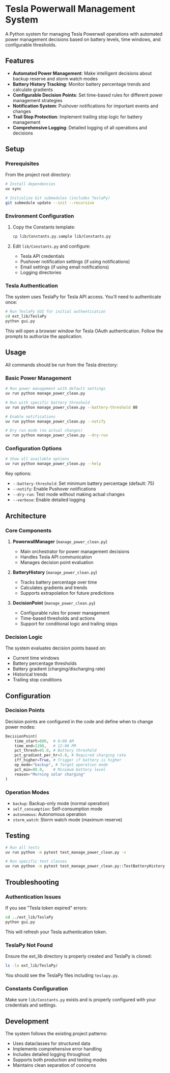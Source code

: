 # Tesla Powerwall Management System

A Python system for managing Tesla Powerwall operations with automated power management decisions based on battery levels, time windows, and configurable thresholds.

## Features

- **Automated Power Management**: Make intelligent decisions about backup reserve and storm watch modes
- **Battery History Tracking**: Monitor battery percentage trends and calculate gradients
- **Configurable Decision Points**: Set time-based rules for different power management strategies
- **Notification System**: Pushover notifications for important events and changes
- **Trail Stop Protection**: Implement trailing stop logic for battery management
- **Comprehensive Logging**: Detailed logging of all operations and decisions

## Setup

### Prerequisites

From the project root directory:

```bash
# Install dependencies
uv sync

# Initialize Git submodules (includes TeslaPy)
git submodule update --init --recursive
```

### Environment Configuration

1. Copy the Constants template:

   ```bash
   cp lib/Constants.py.sample lib/Constants.py
   ```

2. Edit `lib/Constants.py` and configure:

   - Tesla API credentials
   - Pushover notification settings (if using notifications)
   - Email settings (if using email notifications)
   - Logging directories

### Tesla Authentication

The system uses TeslaPy for Tesla API access. You'll need to authenticate once:

```bash
# Run TeslaPy GUI for initial authentication
cd ext_lib/TeslaPy
python gui.py
```

This will open a browser window for Tesla OAuth authentication. Follow the prompts to authorize the application.

## Usage

All commands should be run from the Tesla directory:

### Basic Power Management

```bash
# Run power management with default settings
uv run python manage_power_clean.py

# Run with specific battery threshold
uv run python manage_power_clean.py --battery-threshold 80

# Enable notifications
uv run python manage_power_clean.py --notify

# Dry run mode (no actual changes)
uv run python manage_power_clean.py --dry-run
```

### Configuration Options

```bash
# Show all available options
uv run python manage_power_clean.py --help
```

Key options:

- `--battery-threshold`: Set minimum battery percentage (default: 75)
- `--notify`: Enable Pushover notifications
- `--dry-run`: Test mode without making actual changes
- `--verbose`: Enable detailed logging

## Architecture

### Core Components

1. **PowerwallManager** (`manage_power_clean.py`)
   - Main orchestrator for power management decisions
   - Handles Tesla API communication
   - Manages decision point evaluation

2. **BatteryHistory** (`manage_power_clean.py`)
   - Tracks battery percentage over time
   - Calculates gradients and trends
   - Supports extrapolation for future predictions

3. **DecisionPoint** (`manage_power_clean.py`)
   - Configurable rules for power management
   - Time-based thresholds and actions
   - Support for conditional logic and trailing stops

### Decision Logic

The system evaluates decision points based on:

- Current time windows
- Battery percentage thresholds
- Battery gradient (charging/discharging rate)
- Historical trends
- Trailing stop conditions

## Configuration

### Decision Points

Decision points are configured in the code and define when to change power modes:

```python
DecisionPoint(
    time_start=800,  # 8:00 AM
    time_end=1200,   # 12:00 PM
    pct_thresh=85.0, # Battery threshold
    pct_gradient_per_hr=5.0, # Required charging rate
    iff_higher=True, # Trigger if battery is higher
    op_mode="backup", # Target operation mode
    pct_min=80.0,    # Minimum battery level
    reason="Morning solar charging"
)
```

### Operation Modes

- `backup`: Backup-only mode (normal operation)
- `self_consumption`: Self-consumption mode
- `autonomous`: Autonomous operation
- `storm_watch`: Storm watch mode (maximum reserve)

## Testing

```bash
# Run all tests
uv run python -m pytest test_manage_power_clean.py -v

# Run specific test classes
uv run python -m pytest test_manage_power_clean.py::TestBatteryHistory -v
```

## Troubleshooting

### Authentication Issues

If you see "Tesla token expired" errors:

```bash
cd ../ext_lib/TeslaPy
python gui.py
```

This will refresh your Tesla authentication token.

### TeslaPy Not Found

Ensure the ext_lib directory is properly created and TeslaPy is cloned:

```bash
ls -la ext_lib/TeslaPy/
```

You should see the TeslaPy files including `teslapy.py`.

### Constants Configuration

Make sure `lib/Constants.py` exists and is properly configured with your credentials and settings.

## Development

The system follows the existing project patterns:

- Uses dataclasses for structured data
- Implements comprehensive error handling
- Includes detailed logging throughout
- Supports both production and testing modes
- Maintains clean separation of concerns
